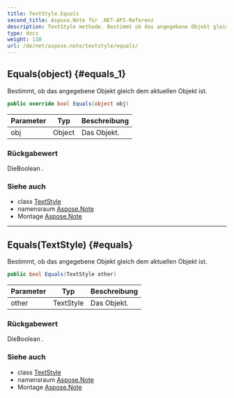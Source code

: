 ```yaml
---
title: TextStyle.Equals
second_title: Aspose.Note für .NET-API-Referenz
description: TextStyle methode. Bestimmt ob das angegebene Objekt gleich dem aktuellen Objekt ist.
type: docs
weight: 110
url: /de/net/aspose.note/textstyle/equals/
---
```

## Equals(object) {#equals_1}

Bestimmt, ob das angegebene Objekt gleich dem aktuellen Objekt ist.

```csharp
public override bool Equals(object obj)
```

| Parameter | Typ | Beschreibung |
| --- | --- | --- |
| obj | Object | Das Objekt. |

### Rückgabewert

DieBoolean .

### Siehe auch

* class [TextStyle](../)
* namensraum [Aspose.Note](../../textstyle/)
* Montage [Aspose.Note](../../../)

---

## Equals(TextStyle) {#equals}

Bestimmt, ob das angegebene Objekt gleich dem aktuellen Objekt ist.

```csharp
public bool Equals(TextStyle other)
```

| Parameter | Typ | Beschreibung |
| --- | --- | --- |
| other | TextStyle | Das Objekt. |

### Rückgabewert

DieBoolean .

### Siehe auch

* class [TextStyle](../)
* namensraum [Aspose.Note](../../textstyle/)
* Montage [Aspose.Note](../../../)


